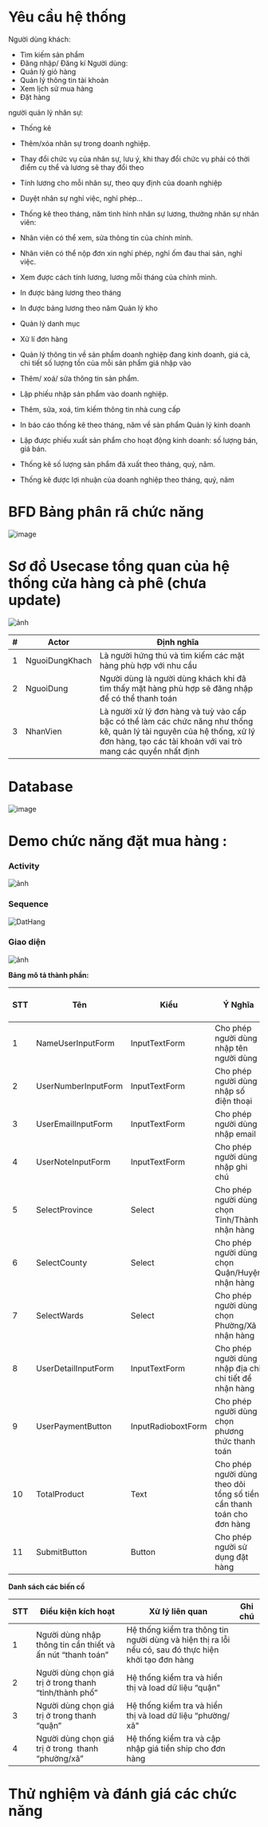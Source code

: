 # Yêu cầu hệ thống

Người dùng khách:
-	Tìm kiếm sản phẩm
-	Đăng nhập/ Đăng kí
Người dùng: 
-	Quản lý giỏ hàng
-	Quản lý thông tin tài khoản
-	Xem lịch sử mua hàng
-	Đặt hàng

người quản lý nhân sự:
-	Thống kê
- Thêm/xóa nhân sự trong doanh nghiệp.
- Thay đổi chức vụ của nhân sự, lưu ý, khi thay đổi chức vụ phải có thời điểm cụ thể
và lương sẽ thay đổi theo
- Tính lương cho mỗi nhân sự, theo quy định của doanh nghiệp
- Duyệt nhân sự nghỉ việc, nghỉ phép…
- Thống kê theo tháng, năm tình hình nhân sự lương, thưởng nhân sự
nhân viên:
- Nhân viên có thể xem, sửa thông tin của chính mình.
- Nhân viên có thể nộp đơn xin nghỉ phép, nghỉ ốm đau thai sản, nghỉ việc.
- Xem được cách tính lương, lương mỗi tháng của chính mình.
- In được bảng lương theo tháng
- In được bảng lương theo năm
Quản lý kho

-	Quản lý danh mục
-	Xử lí đơn hàng
- Quản lý thông tin về sản phẩm doanh nghiệp đang kinh doanh, giá cả, chi tiết số
lượng tồn của mỗi sản phẩm giá nhập vào
- Thêm/ xoá/ sửa thông tin sản phẩm.
- Lập phiếu nhập sản phẩm vào doanh nghiệp.
- Thêm, sửa, xoá, tìm kiếm thông tin nhà cung cấp
- In báo cáo thống kê theo tháng, năm về sản phẩm
 Quản lý kinh doanh
- Lập được phiếu xuất sản phẩm cho hoạt động kinh doanh: số lượng bán, giá bán.
- Thống kê số lượng sản phẩm đã xuất theo tháng, quý, năm.
- Thống kê được lợi nhuận của doanh nghiệp theo tháng, quý, năm

# BFD Bảng phân rã chức năng

![image](https://github.com/1119-DuyNguyen/coffe_lar/assets/62139508/63e11e1a-0bf2-4586-bbf6-21c77d2d67ff)

# Sơ đồ Usecase tổng quan của hệ thống cửa hàng cà phê (chưa update)
![ảnh](https://github.com/1119-DuyNguyen/coffe_lar/assets/62139508/90be87ae-40cc-4ceb-9a0f-1d26f67a69b8)



| # | Actor | Định nghĩa |
| ---- | ---- | ---- |
| 1 | NguoiDungKhach | Là người hứng thú và tìm kiếm các mặt hàng phù hợp với nhu cầu |
| 2 | NguoiDung | Người dùng là người dùng khách khi đã tìm thấy mặt hàng phù hợp sẽ đăng nhập để có thể thanh toán |
| 3 | NhanVien | Là người xử lý đơn hàng và tuỳ vào cấp bậc có thể làm các chức năng như thống kê, quản lý tài nguyên của hệ thống, xử lý đơn hàng, tạo các tài khoản với vai trò mang các quyền nhất định |

# Database

![image](https://github.com/1119-DuyNguyen/coffe_lar/assets/62139508/dd7bd0e6-ce71-4e38-b04d-8a68de9de8bd)


# Demo chức năng đặt mua hàng : 


### Activity
![ảnh](https://github.com/1119-DuyNguyen/coffe_lar/assets/62139508/a1ebd202-ce01-4f1c-8573-19ecbc023f10)
### Sequence

![DatHang](https://github.com/1119-DuyNguyen/coffe_lar/assets/62139508/57c7b762-7bde-4974-8d0a-5028d3d57761)

### Giao diện

![ảnh](https://github.com/1119-DuyNguyen/coffe_lar/assets/62139508/8183e1dd-38e8-4703-b84d-4656144312ae)

**Bảng mô tả thành phần:**

|STT|Tên|Kiểu|Ý Nghĩa|Miền giá trị|Giá trị mặc định|Ghi chú|
|---|---|---|---|---|---|---|
|1|NameUserInputForm|InputTextForm|Cho phép người dùng nhập tên người dùng|Text|||
|2|UserNumberInputForm|InputTextForm|Cho phép người dùng nhập số điện thoại|Text|||
|3|UserEmailInputForm|InputTextForm|Cho phép người dùng nhập email|Text|||
|4|UserNoteInputForm|InputTextForm|Cho phép người dùng nhập ghi chú|Text|||
|5|SelectProvince|Select|Cho phép người dùng chọn Tỉnh/Thành nhận hàng||||
|6|SelectCounty|Select|Cho phép người dùng chọn Quận/Huyện nhận hàng||Bỏ trống nếu chưa chọn tỉnh/thành||
|7|SelectWards|Select|Cho phép người dùng chọn Phường/Xã nhận hàng||Bỏ trống nếu chưa chọn Quận/Huyện||
|8|UserDetailInputForm|InputTextForm|Cho phép người dùng nhập địa chỉ chi tiết để nhận hàng|Text|||
|9|UserPaymentButton|InputRadioboxtForm|Cho phép người dùng chọn phương thức thanh toán||||
|10|TotalProduct|Text|Cho phép người dùng theo dõi tổng số tiền cần thanh toán cho đơn hàng||||
|11|SubmitButton|Button|Cho phép người sử dụng đặt hàng||||

**Danh sách các biến cố**

|STT|Điều kiện kích hoạt|Xử lý liên quan|Ghi chú|
|---|---|---|---|
|1|Người dùng nhập thông tin cần thiết và ấn nút “thanh toán”|Hệ thống kiểm tra thông tin người dùng và hiện thị ra lỗi nếu có, sau đó thực hiện khởi tạo đơn hàng||
|2|Người dùng chọn giá trị ở trong thanh “tỉnh/thành phố”|Hệ thống kiểm tra và hiển thị và load dữ liệu “quận"||
|3|Người dùng chọn giá trị ở trong thanh “quận”|Hệ thống kiểm tra và hiển thị và load dữ liệu “phường/ xã"||
|4|Người dùng chọn giá trị ở trong  thanh “phường/xã”|Hệ thống kiểm tra và cập nhập giá tiền ship cho đơn hàng||

# Thử nghiệm và đánh giá các chức năng 
